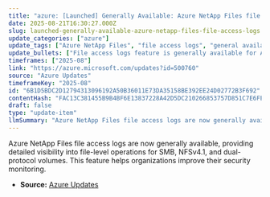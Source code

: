 ```yaml
---
title: "azure: [Launched] Generally Available: Azure NetApp Files file access logs"
date: 2025-08-21T16:30:27.000Z
slug: launched-generally-available-azure-netapp-files-file-access-logs
update_categories: ["azure"]
update_tags: ["Azure NetApp Files", "file access logs", "general availability", "SMB", "NFSv4.1", "security"]
update_bullets: ["File access logs feature is generally available for Azure NetApp Files.", "Supports file-level operation logging across SMB, NFSv4.1, and dual-protocol volumes.", "Enables enhanced security visibility and monitoring for enterprise workloads."]
timeframes: ["2025-08"]
link: "https://azure.microsoft.com/updates?id=500760"
source: "Azure Updates"
timeframeKey: "2025-08"
id: "6B1D5BDC2D12794313096192A50B36011E73DA35158BE392EE24D02772B3F692"
contentHash: "FAC13C381455B9B4BF6E13837228A42D5DC210266853757D851C7E6FE5538074"
draft: false
type: "update-item"
llmSummary: "Azure NetApp Files file access logs are now generally available, providing detailed visibility into file-level operations for SMB, NFSv4.1, and dual-protocol volumes. This feature helps organizations improve their security monitoring."
---
```


Azure NetApp Files file access logs are now generally available, providing detailed visibility into file-level operations for SMB, NFSv4.1, and dual-protocol volumes. This feature helps organizations improve their security monitoring.

- **Source:** [Azure Updates](https://azure.microsoft.com/updates?id=500760)
